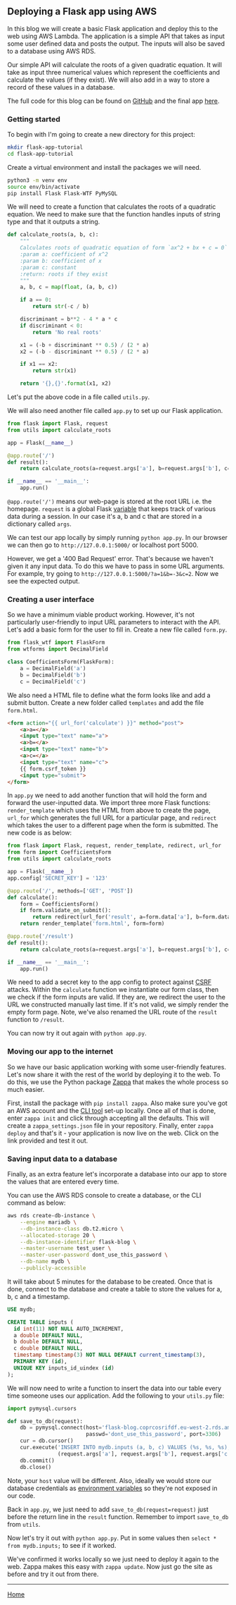 ## Deploying a Flask app using AWS

In this blog we will create a basic Flask application and deploy this to the web using AWS Lambda.  The application is a simple API that takes as input some user defined data and posts the output.  The inputs will also be saved to a database using AWS RDS.

Our simple API will calculate the roots of a given quadratic equation.  It will take as input three numerical values which represent the coefficients and calculate the values (if they exist).  We will also add in a way to store a record of these values in a database.

The full code for this blog can be found on [GitHub](https://github.com/imrankhan17/flask-serverless) and the final app [here](https://avbw48ujsh.execute-api.eu-west-2.amazonaws.com/dev).

### Getting started

To begin with I'm going to create a new directory for this project:

```bash
mkdir flask-app-tutorial
cd flask-app-tutorial
```

Create a virtual environment and install the packages we will need.

```bash
python3 -m venv env
source env/bin/activate
pip install Flask Flask-WTF PyMySQL
```

We will need to create a function that calculates the roots of a quadratic equation.  We need to make sure that the function handles inputs of string type and that it outputs a string.

```python
def calculate_roots(a, b, c):
    """
    Calculates roots of quadratic equation of form `ax^2 + bx + c = 0`
    :param a: coefficient of x^2
    :param b: coefficient of x
    :param c: constant
    :return: roots if they exist
    """
    a, b, c = map(float, (a, b, c))

    if a == 0:
        return str(-c / b)

    discriminant = b**2 - 4 * a * c
    if discriminant < 0:
        return 'No real roots'

    x1 = (-b + discriminant ** 0.5) / (2 * a)
    x2 = (-b - discriminant ** 0.5) / (2 * a)

    if x1 == x2:
        return str(x1)

    return '{},{}'.format(x1, x2)
```

Let's put the above code in a file called `utils.py`.

We will also need another file called `app.py` to set up our Flask application.

```python
from flask import Flask, request
from utils import calculate_roots

app = Flask(__name__)

@app.route('/')
def result():
    return calculate_roots(a=request.args['a'], b=request.args['b'], c=request.args['c'])

if __name__ == '__main__':
    app.run()
```

`@app.route('/')` means our web-page is stored at the root URL i.e. the homepage.  `request` is a global Flask [variable](http://flask.pocoo.org/docs/1.0/reqcontext/) that keeps track of various data during a session.  In our case it's a, b and c that are stored in a dictionary called `args`.

We can test our app locally by simply running `python app.py`.  In our browser we can then go to `http://127.0.0.1:5000/` or localhost port 5000.

However, we get a '400 Bad Request' error.  That's because we haven't given it any input data.  To do this we have to pass in some URL arguments.  For example, try going to `http://127.0.0.1:5000/?a=1&b=-3&c=2`.  Now we see the expected output.

### Creating a user interface

So we have a minimum viable product working.  However, it's not particularly user-friendly to input URL parameters to interact with the API.  Let's add a basic form for the user to fill in.  Create a new file called `form.py`.

```python
from flask_wtf import FlaskForm
from wtforms import DecimalField

class CoefficientsForm(FlaskForm):
    a = DecimalField('a')
    b = DecimalField('b')
    c = DecimalField('c')
```

We also need a HTML file to define what the form looks like and add a submit button.  Create a new folder called `templates` and add the file `form.html`.

```html
<form action="{{ url_for('calculate') }}" method="post">
    <a>a=</a>
    <input type="text" name="a">
    <a>b=</a>
    <input type="text" name="b">
    <a>c=</a>
    <input type="text" name="c">
    {{ form.csrf_token }}
    <input type="submit">
</form>
```

In `app.py` we need to add another function that will hold the form and forward the user-inputted data.  We import three more Flask functions: `render_template` which uses the HTML from above to create the page, `url_for` which generates the full URL for a particular page, and `redirect` which takes the user to a different page when the form is submitted.  The new code is as below:

```python
from flask import Flask, request, render_template, redirect, url_for
from form import CoefficientsForm
from utils import calculate_roots

app = Flask(__name__)
app.config['SECRET_KEY'] = '123'

@app.route('/', methods=['GET', 'POST'])
def calculate():
    form = CoefficientsForm()
    if form.validate_on_submit():
        return redirect(url_for('result', a=form.data['a'], b=form.data['b'], c=form.data['c']))
    return render_template('form.html', form=form)

@app.route('/result')
def result():
    return calculate_roots(a=request.args['a'], b=request.args['b'], c=request.args['c'])

if __name__ == '__main__':
    app.run()
```

We need to add a secret key to the app config to protect against [CSRF](https://flask-wtf.readthedocs.io/en/stable/csrf.html) attacks.  Within the `calculate` function we instantiate our form class, then we check if the form inputs are valid.  If they are, we redirect the user to the URL we constructed manually last time.  If it's not valid, we simply render the empty form page.  Note, we've also renamed the URL route of the `result` function to `/result`.

You can now try it out again with `python app.py`.

### Moving our app to the internet

So we have our basic application working with some user-friendly features.  Let's now share it with the rest of the world by deploying it to the web.  To do this, we use the Python package [Zappa](https://github.com/Miserlou/Zappa) that makes the whole process so much easier.

First, install the package with `pip install zappa`.  Also make sure you've got an AWS account and the [CLI tool](https://github.com/Miserlou/Zappa#installation-and-configuration) set-up locally.  Once all of that is done, enter `zappa init` and click through accepting all the defaults.  This will create a `zappa_settings.json` file in your repository.  Finally, enter `zappa deploy` and that's it - your application is now live on the web.  Click on the link provided and test it out.

### Saving input data to a database

Finally, as an extra feature let's incorporate a database into our app to store the values that are entered every time.

You can use the AWS RDS console to create a database, or the CLI command as below:

```bash
aws rds create-db-instance \
    --engine mariadb \
    --db-instance-class db.t2.micro \
    --allocated-storage 20 \
    --db-instance-identifier flask-blog \
    --master-username test_user \
    --master-user-password dont_use_this_password \
    --db-name mydb \
    --publicly-accessible
```

It will take about 5 minutes for the database to be created.  Once that is done, connect to the database and create a table to store the values for a, b, c and a timestamp.

```sql
USE mydb;

CREATE TABLE inputs (
  id int(11) NOT NULL AUTO_INCREMENT,
  a double DEFAULT NULL,
  b double DEFAULT NULL,
  c double DEFAULT NULL,
  timestamp timestamp(3) NOT NULL DEFAULT current_timestamp(3),
  PRIMARY KEY (id),
  UNIQUE KEY inputs_id_uindex (id)
);
```

We will now need to write a function to insert the data into our table every time someone uses our application.  Add the following to your `utils.py` file:

```python
import pymysql.cursors

def save_to_db(request):
    db = pymysql.connect(host='flask-blog.coprcosrifdf.eu-west-2.rds.amazonaws.com', user='test_user',
                         passwd='dont_use_this_password', port=3306)
    cur = db.cursor()
    cur.execute('INSERT INTO mydb.inputs (a, b, c) VALUES (%s, %s, %s);',
                (request.args['a'], request.args['b'], request.args['c']))
    db.commit()
    db.close()
```

Note, your `host` value will be different.  Also, ideally we would store our database credentials as [environment variables](https://docs.aws.amazon.com/lambda/latest/dg/env_variables.html) so they're not exposed in our code.

Back in `app.py`, we just need to add `save_to_db(request=request)` just before the return line in the `result` function.  Remember to import `save_to_db` from `utils`.

Now let's try it out with `python app.py`.  Put in some values then `select * from mydb.inputs;` to see if it worked.

We've confirmed it works locally so we just need to deploy it again to the web.  Zappa makes this easy with `zappa update`.  Now just go the site as before and try it out from there.

---
[Home](../index.md)
